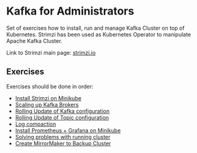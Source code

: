 # Kafka for Administrators

Set of exercises how to install, run and manage Kafka Cluster on top of Kubernetes.
Strimzi has been used as Kubernetes Operator to manipulate Apache Kafka Cluster.

Link to Strimzi main page: [strimzi.io](https://strimzi.io/)

## Exercises

Exercises should be done in order:

- [Install Strimzi on Minikube](kafka-installation.md)
- [Scaling up Kafka Brokers](brokers-scaling.md)
- [Rolling Update of Kafka configuration](kafka-configuration.md)
- [Rolling Update of Topic configuration](topic-configuration.md)
- [Log compaction](log-compaction.md)
- [Install Prometheus + Grafana on Minikube](monitoring.md)
- [Solving problems with running cluster](problems.md)
- [Create MirrorMaker to Backup Cluster](backup.md)
